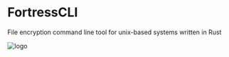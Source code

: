 # FortressCLI
File encryption command line tool for unix-based systems written in Rust

![logo](https://i.imgur.com/r7T3bti.png)
